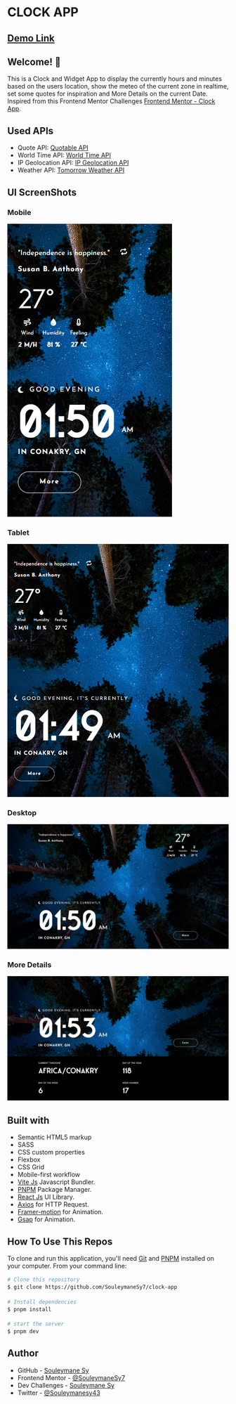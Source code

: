 # CLOCK APP

## [Demo Link](https://clock-app-liart.vercel.app/)

## Welcome! 👋

This is a Clock and Widget App to display the currently hours and minutes based on the users location, show the meteo of the current zone in realtime, set some quotes for inspiration and More Details on the current Date. Inspired from this Frontend Mentor Challenges [Frontend Mentor - Clock App](https://www.frontendmentor.io/challenges/clock-app-LMFaxFwrM).

## Used APIs

- Quote API: [Quotable API](https://api.quotable.io)
- World Time API: [World Time API](https://worldtimeapi.org/)
- IP Geolocation API: [IP Geolocation API](https://ip-api.com/)
- Weather API: [Tomorrow Weather API](https://www.tomorrow.io/weather-api/)

## UI ScreenShots

### Mobile

![Mobile Screenshot](./preview/Mobile.png)

### Tablet

![Tablet Screenshot](./preview/Tablet.png)

### Desktop

![Desktop Screenshot](./preview/Desktop.png)

### More Details

![More Details](./preview/More-details.png)

## Built with

- Semantic HTML5 markup
- SASS
- CSS custom properties
- Flexbox
- CSS Grid
- Mobile-first workflow
- [Vite Js](https://vitejs.dev/) Javascript Bundler.
- [PNPM](https://pnpm.io/) Package Manager.
- [React Js](https://react.dev/) UI Library.
- [Axios](https://axios-http.com/) for HTTP Request.
- [Framer-motion](https://framer-motion.com/) for Animation.
- [Gsap](https://gsap.com/) for Animation.

## How To Use This Repos

To clone and run this application, you'll need [Git](https://git-scm.com) and [PNPM](http://pnpm.io/) installed on your computer. From your command line:

```bash
# Clone this repository
$ git clone https://github.com/SouleymaneSy7/clock-app

# Install dependencies
$ pnpm install

# start the server
$ pnpm dev
```

## Author

- GitHub - [Souleymane Sy](https://github.com/SouleymaneSy7)
- Frontend Mentor - [@SouleymaneSy7](https://www.frontendmentor.io/profile/SouleymaneSy7)
- Dev Challenges - [Souleymane Sy](https://devchallenges.io/profile/534cd213-3165-4c16-bdcf-058e1f468da0)
- Twitter - [@Souleymanesy43](https://twitter.com/Souleymanesy43)
